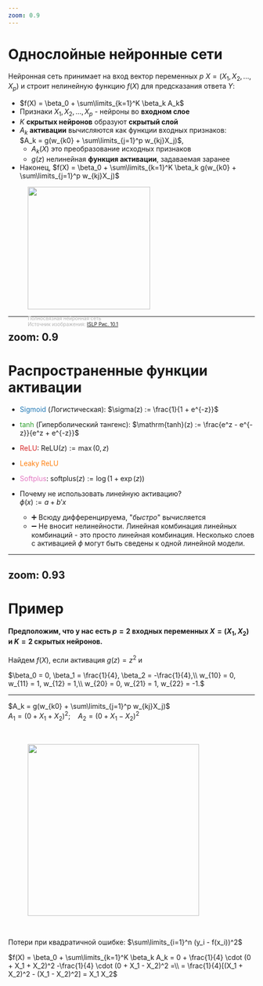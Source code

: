 ```yaml
---
zoom: 0.9
---
```


# Однослойные нейронные сети

<div class="grid grid-cols-[5fr_2fr]">
<div>

Нейронная сеть принимает на вход вектор переменных $p$ $X = (X_1, X_2, ..., X_p)$ и строит нелинейную функцию $f(X)$ для предсказания ответа $Y$:
* $f(X) = \beta_0 + \sum\limits_{k=1}^K \beta_k A_k$<br>
* Признаки $X_1, X_2, ..., X_p$ - нейроны во **входном слое**
* $K$ **скрытых нейронов** образуют **скрытый слой**
* $A_k$ **активации** вычисляются как функции входных признаков:<br>
$A_k = g(w_{k0} + \sum\limits_{j=1}^p w_{kj}X_j)$,<br>
  * $A_k(X)$ это преобразование исходных признаков<br>
  * $g(z)$ нелинейная **функция активации**, задаваемая заранее
* Наконец, $f(X) = \beta_0 + \sum\limits_{k=1}^K \beta_k g(w_{k0} + \sum\limits_{j=1}^p w_{kj}X_j)$
</div>
<div>
  <figure>
    <img src="/ISLRv2_figure_10.1.png" style="width: 250px !important;">
    <figcaption style="color:#b3b3b3ff; font-size: 10px; position: absolute;"><br>Полносвязная нейронная сеть<br>Источник изображения:
      <a href="https://www.statlearning.com/">ISLP Рис. 10.1</a>
    </figcaption>
  </figure>
</div>
</div>

---
zoom: 0.9
---

# Распространенные функции активации

<div class="grid grid-cols-[3fr_2fr]">
<div>

* <span style="color:#1f77b4">Sigmoid</span> (Логистическая): $\sigma(z) := \frac{1}{1 + e^{-z}}$
* <span style="color:#2ca02c">tanh</span> (Гиперболический тангенс): $\mathrm{tanh}(z) := \frac{e^z - e^{-z}}{e^z + e^{-z}}$
* <span style="color:#d62728">ReLU</span>: $\mathrm{ReLU}(z):=\max(0,z)$
* <span style="color:#ff7f0e">Leaky ReLU</span>
* <span style="color:#e377c2">Softplus</span>: $\mathrm{softplus}(z):=\log(1+\exp(z))$

* Почему не использовать линейную активацию?<br> $\phi(x):= a + b' x$
  * ➕ Всюду дифференцируема, "*быстро*" вычисляется
  * ➖ Не вносит нелинейности. Линейная комбинация линейных комбинаций - это просто линейная комбинация. Несколько слоев с активацией $\phi$ могут быть сведены к одной линейной модели.

</div>
<div>
<v-plotly style="width: 400px !important; height: 400px !important"
:data="[
{
mode: 'lines',
name: 'Sigmoid',
type: 'scatter',
x: [-5, -4.814815, -4.62963, -4.444444, -4.259259, -4.074074, -3.888889, -3.703704, -3.518519, -3.333333, -3.148148, -2.962963, -2.777778, -2.592593, -2.407407, -2.222222, -2.037037, -1.851852, -1.666667, -1.481481, -1.296296, -1.111111, -0.925926, -0.740741, -0.555556, -0.37037, -0.185185, 0, 0.185185, 0.37037, 0.555556, 0.740741, 0.925926, 1.111111, 1.296296, 1.481481, 1.666667, 1.851852, 2.037037, 2.222222, 2.407407, 2.592593, 2.777778, 2.962963, 3.148148, 3.333333, 3.518519, 3.703704, 3.888889, 4.074074, 4.259259, 4.444444, 4.62963, 4.814815, 5],
y: [0.006693, 0.008044, 0.009664, 0.011607, 0.013936, 0.016724, 0.020058, 0.02404, 0.02879, 0.034445, 0.041164, 0.049127, 0.058537, 0.069617, 0.08261, 0.097773, 0.115369, 0.135656, 0.158869, 0.185204, 0.214789, 0.247664, 0.283752, 0.322842, 0.364576, 0.408452, 0.453836, 0.5, 0.546164, 0.591548, 0.635424, 0.677158, 0.716248, 0.752336, 0.785211, 0.814796, 0.841131, 0.864344, 0.884631, 0.902227, 0.91739, 0.930383, 0.941463, 0.950873, 0.958836, 0.965555, 0.97121, 0.97596, 0.979942, 0.983276, 0.986064, 0.988393, 0.990336, 0.991956, 0.993307],
line: {color: 'blue'},
visible: true,
showlegend: true
},
{
mode: 'lines',
name: 'tanh',
type: 'scatter',
x: [-5, -4.814815, -4.62963, -4.444444, -4.259259, -4.074074, -3.888889, -3.703704, -3.518519, -3.333333, -3.148148, -2.962963, -2.777778, -2.592593, -2.407407, -2.222222, -2.037037, -1.851852, -1.666667, -1.481481, -1.296296, -1.111111, -0.925926, -0.740741, -0.555556, -0.37037, -0.185185, 0, 0.185185, 0.37037, 0.555556, 0.740741, 0.925926, 1.111111, 1.296296, 1.481481, 1.666667, 1.851852, 2.037037, 2.222222, 2.407407, 2.592593, 2.777778, 2.962963, 3.148148, 3.333333, 3.518519, 3.703704, 3.888889, 4.074074, 4.259259, 4.444444, 4.62963, 4.814815, 5],
y: [-0.999909, -0.999869, -0.99981, -0.999724, -0.999601, -0.999422, -0.999162, -0.998787, -0.998244, -0.997458, -0.996321, -0.994676, -0.992298, -0.988865, -0.983913, -0.976785, -0.966553, -0.95192, -0.93111, -0.901745, -0.860767, -0.804455, -0.728689, -0.629592, -0.504672, -0.354316, -0.183097, 0, 0.183097, 0.354316, 0.504672, 0.629592, 0.728689, 0.804455, 0.860767, 0.901745, 0.93111, 0.95192, 0.966553, 0.976785, 0.983913, 0.988865, 0.992298, 0.994676, 0.996321, 0.997458, 0.998244, 0.998787, 0.999162, 0.999422, 0.999601, 0.999724, 0.99981, 0.999869, 0.999909],
line: {color: 'green'},
visible: true, 
showlegend: true
},
{
mode: 'lines',
name: 'ReLU',
type: 'scatter',
x: [-5, -4.814815, -4.62963, -4.444444, -4.259259, -4.074074, -3.888889, -3.703704, -3.518519, -3.333333, -3.148148, -2.962963, -2.777778, -2.592593, -2.407407, -2.222222, -2.037037, -1.851852, -1.666667, -1.481481, -1.296296, -1.111111, -0.925926, -0.740741, -0.555556, -0.37037, -0.185185, 0, 0.185185, 0.37037, 0.555556, 0.740741, 0.925926, 1.111111, 1.296296, 1.481481, 1.666667, 1.851852, 2.037037, 2.222222, 2.407407, 2.592593, 2.777778, 2.962963, 3.148148, 3.333333, 3.518519, 3.703704, 3.888889, 4.074074, 4.259259, 4.444444, 4.62963, 4.814815, 5],
y: [0, 0, 0, 0, 0, 0, 0, 0, 0, 0, 0, 0, 0, 0, 0, 0, 0, 0, 0, 0, 0, 0, 0, 0, 0, 0, 0, 0, 0.185185, 0.37037, 0.555556, 0.740741, 0.925926, 1.111111, 1.296296, 1.481481, 1.666667, 1.851852, 2.037037, 2.222222, 2.407407, 2.592593, 2.777778, 2.962963, 3.148148, 3.333333, 3.518519, 3.703704, 3.888889, 4.074074, 4.259259, 4.444444, 4.62963, 4.814815, 5],
line: {color: '#d62728'},
visible: true, 
showlegend: true
},
{
mode: 'lines',
name: 'Leaky ReLU',
type: 'scatter',
x: [-5, -4.814815, -4.62963, -4.444444, -4.259259, -4.074074, -3.888889, -3.703704, -3.518519, -3.333333, -3.148148, -2.962963, -2.777778, -2.592593, -2.407407, -2.222222, -2.037037, -1.851852, -1.666667, -1.481481, -1.296296, -1.111111, -0.925926, -0.740741, -0.555556, -0.37037, -0.185185, 0, 0.185185, 0.37037, 0.555556, 0.740741, 0.925926, 1.111111, 1.296296, 1.481481, 1.666667, 1.851852, 2.037037, 2.222222, 2.407407, 2.592593, 2.777778, 2.962963, 3.148148, 3.333333, 3.518519, 3.703704, 3.888889, 4.074074, 4.259259, 4.444444, 4.62963, 4.814815, 5],
y: [-0.54, -0.52, -0.5, -0.48, -0.46, -0.44, -0.42, -0.4, -0.38, -0.36, -0.34, -0.32, -0.3, -0.28, -0.26, -0.24, -0.22, -0.2, -0.18, -0.16, -0.14, -0.12, -0.1, -0.08, -0.06, -0.04, -0.02, 0, 0.185185, 0.37037, 0.555556, 0.740741, 0.925926, 1.111111, 1.296296, 1.481481, 1.666667, 1.851852, 2.037037, 2.222222, 2.407407, 2.592593, 2.777778, 2.962963, 3.148148, 3.333333, 3.518519, 3.703704, 3.888889, 4.074074, 4.259259, 4.444444, 4.62963, 4.814815, 5],
line: {color: 'orange'},
visible: true, 
showlegend: true
},
{
mode: 'lines',
name: 'Softplus',
type: 'scatter',
x: [-5, -4.814815, -4.62963, -4.444444, -4.259259, -4.074074, -3.888889, -3.703704, -3.518519, -3.333333, -3.148148, -2.962963, -2.777778, -2.592593, -2.407407, -2.222222, -2.037037, -1.851852, -1.666667, -1.481481, -1.296296, -1.111111, -0.925926, -0.740741, -0.555556, -0.37037, -0.185185, 0, 0.185185, 0.37037, 0.555556, 0.740741, 0.925926, 1.111111, 1.296296, 1.481481, 1.666667, 1.851852, 2.037037, 2.222222, 2.407407, 2.592593, 2.777778, 2.962963, 3.148148, 3.333333, 3.518519, 3.703704, 3.888889, 4.074074, 4.259259, 4.444444, 4.62963, 4.814815, 5],
y: [0.006715348489117967, 0.008076023012089954, 0.009711063647891118, 0.011675212366013028, 0.014033834382744555, 0.01686494078726026, 0.020261417565356637, 0.024333640770363863, 0.02921243586415027, 0.03505242756119688, 0.04203555789335591, 0.050375197782887154, 0.06032011447535636, 0.07215856947387311, 0.08622217950439137, 0.10288870582472144, 0.12258443031122099, 0.14578397571374793, 0.1730079359294782, 0.20481729174645305, 0.24180287636510978, 0.2845720095044729, 0.3337287631202068, 0.3898508408175414, 0.45346331796198625, 0.5250118060922152, 0.604835254831138, 0.6931471805599453, 0.790020254831138, 0.8953818060922152, 1.0090193179619864, 1.1305918408175413, 1.2596547631202069, 1.395683009504473, 1.5380988763651096, 1.686298291746453, 1.8396749359294782, 1.9976359757137478, 2.1596214303112213, 2.3251107058247213, 2.4936291795043917, 2.664751569473873, 2.8380981144753568, 3.013338197782887, 3.190183557893356, 3.368385427561197, 3.54773143586415, 3.728037640770364, 3.9091504175653564, 4.090938940787261, 4.273292834382745, 4.456119212366013, 4.6393410636478905, 4.82289102301209, 5.006715348489118],
line: {color: 'pink'},
visible: true, 
showlegend: true
},
{
mode: 'lines',
name: 'Linear',
type: 'scatter',
x: [-5, -4.814815, -4.62963, -4.444444, -4.259259, -4.074074, -3.888889, -3.703704, -3.518519, -3.333333, -3.148148, -2.962963, -2.777778, -2.592593, -2.407407, -2.222222, -2.037037, -1.851852, -1.666667, -1.481481, -1.296296, -1.111111, -0.925926, -0.740741, -0.555556, -0.37037, -0.185185, 0, 0.185185, 0.37037, 0.555556, 0.740741, 0.925926, 1.111111, 1.296296, 1.481481, 1.666667, 1.851852, 2.037037, 2.222222, 2.407407, 2.592593, 2.777778, 2.962963, 3.148148, 3.333333, 3.518519, 3.703704, 3.888889, 4.074074, 4.259259, 4.444444, 4.62963, 4.814815, 5],
y: [-2.0, -1.9074075000000001, -1.8148149999999998, -1.722222, -1.6296295, -1.5370370000000002, -1.4444445, -1.351852, -1.2592595, -1.1666665, -1.074074, -0.9814814999999999, -0.888889, -0.7962965, -0.7037035, -0.611111, -0.5185185000000001, -0.425926, -0.33333349999999995, -0.24074050000000002, -0.14814799999999995, -0.05555549999999998, 0.03703699999999999, 0.1296295, 0.22222199999999998, 0.314815, 0.40740750000000003, 0.5, 0.5925925, 0.6851849999999999, 0.7777780000000001, 0.8703704999999999, 0.962963, 1.0555555, 1.148148, 1.2407405, 1.3333335, 1.425926, 1.5185185, 1.611111, 1.7037035, 1.7962965, 1.888889, 1.9814815, 2.074074, 2.1666665, 2.2592594999999998, 2.351852, 2.4444445, 2.537037, 2.6296295, 2.722222, 2.814815, 2.9074075, 3.0]
,
line: {color: 'black'},
visible: true, 
showlegend: true
}]"
:layout="{
xaxis: {title: 'z'},
yaxis: {title: 'g(z)'},
margin: {l: 40, r:0, b:70, t:20, pad: 2},
legend: {x:0.1, y: 0.9}
}"
:config="{displayModeBar: true}"
:options="{}"/>
</div>
</div>

---
zoom: 0.93
---

# Пример

#### Предположим, что у нас есть $p = 2$ входных переменных $X = (X_1, X_2)$<br> и $K = 2$ скрытых нейронов.

<div class="grid grid-cols-[5fr_3fr]">
<div>


Найдем $f(X)$, если активация $g(z) = z^2$ и

$\beta_0 = 0, \beta_1 = \frac{1}{4}, \beta_2 = -\frac{1}{4},\\
w_{10} = 0, w_{11} = 1, w_{12} = 1,\\
w_{20} = 0, w_{21} = 1, w_{22} = -1.$

___

$A_k = g(w_{k0} + \sum\limits_{j=1}^p w_{kj}X_j)$<br>
$A_1 = (0 + X_1 + X_2)^2$; $~~~A_2 = (0 + X_1 - X_2)^2$

</div>
<div>
<br>
  <figure>
    <img src="/Simplest_NN.svg" style="width: 350px !important;">
  </figure>
<br>

Потери при квадратичной ошибке: $\sum\limits_{i=1}^n (y_i - f(x_i))^2$
</div>
</div>

$f(X) = \beta_0 + \sum\limits_{k=1}^K \beta_k A_k
= 0 + \frac{1}{4} \cdot (0 + X_1 + X_2)^2
-\frac{1}{4} \cdot (0 + X_1 - X_2)^2 =\\
= \frac{1}{4}[(X_1 + X_2)^2 - (X_1 - X_2)^2] = X_1 X_2$